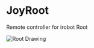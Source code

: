 # JoyRoot
Remote controller for irobot Root

![Root Drawing](https://github.com/iRobotEducation/root-robot-ble-protocol/raw/main/images/root-drawing.jpg)
